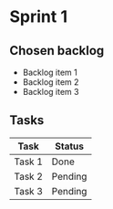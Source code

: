 # Sprint 1

## Chosen backlog
- Backlog item 1
- Backlog item 2
- Backlog item 3

## Tasks
| Task | Status |
|------|--------|
| Task 1 | Done |
| Task 2 | Pending |
| Task 3 | Pending |